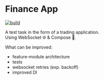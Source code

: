 # Finance App
[![build](https://github.com/iartr/FinanceTestApp/actions/workflows/build.yml/badge.svg)](https://github.com/iartr/FinanceTestApp/actions/workflows/build.yml)   
      
A test task in the form of a trading application.     
Using WebSocket 🌐 & Compose 🎨.
      
What can be improved:
- feature-module architecture
- tests
- websocket retries (exp. backoff)
- improved DI